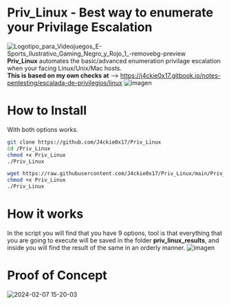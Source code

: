 # Priv_Linux - Best way to enumerate your Privilage Escalation
![Logotipo_para_Videojuegos_E-Sports_Ilustrativo_Gaming_Negro_y_Rojo_1_-removebg-preview](https://github.com/J4ckie0x17/Priv_Linux/assets/98595278/a4e0e595-e899-4cbb-8239-c8569809fda2)
<br>
**Priv_Linux** automates the basic/advanced enumeration privilage escalation when your facing Linux/Unix/Mac hosts.
<br>
**This is based on my own checks at** --> https://j4ckie0x17.gitbook.io/notes-pentesting/escalada-de-privilegios/linux
![imagen](https://github.com/J4ckie0x17/Priv_Linux/assets/98595278/6f97965c-2727-4fa0-afa0-88d5e7956c9c)

# How to Install
With both options works.
```sh
git clone https://github.com/J4ckie0x17/Priv_Linux
cd /Priv_Linux
chmod +x Priv_Linux
./Priv_Linux
```
```sh
wget https://raw.githubusercontent.com/J4ckie0x17/Priv_Linux/main/Priv_Linux.sh
chmod +x Priv_Linux
./Priv_Linux
```
# How it works
In the script you will find that you have 9 options, tool is that everything that you are going to execute will be saved in the 
folder **priv_linux_results**, and inside you will find the result of the same in an orderly manner.
![imagen](https://github.com/J4ckie0x17/Priv_Linux/assets/98595278/6604c0ff-4548-4a55-8d89-df0acc7ec3b4)

# Proof of Concept
![2024-02-07 15-20-03](https://github.com/J4ckie0x17/Priv_Linux/assets/98595278/d833bbb4-8bf6-47a1-8eda-9fd7f7b3faaa)



